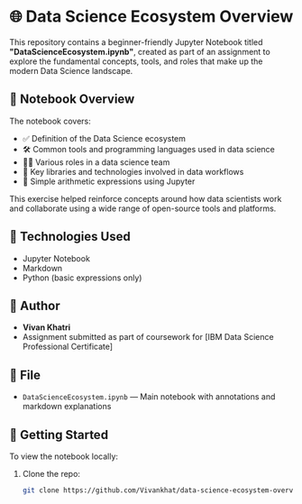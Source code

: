 # 🌐 Data Science Ecosystem Overview

This repository contains a beginner-friendly Jupyter Notebook titled **"DataScienceEcosystem.ipynb"**, created as part of an assignment to explore the fundamental concepts, tools, and roles that make up the modern Data Science landscape.

## 📘 Notebook Overview

The notebook covers:

- ✅ Definition of the Data Science ecosystem  
- 🛠️ Common tools and programming languages used in data science  
- 👨‍💻 Various roles in a data science team  
- 🧩 Key libraries and technologies involved in data workflows  
- 🧮 Simple arithmetic expressions using Jupyter

This exercise helped reinforce concepts around how data scientists work and collaborate using a wide range of open-source tools and platforms.

## 🧰 Technologies Used

- Jupyter Notebook  
- Markdown  
- Python (basic expressions only)

## 📝 Author

- **Vivan Khatri**  
- Assignment submitted as part of coursework for [IBM Data Science Professional Certificate]

## 📂 File

- `DataScienceEcosystem.ipynb` — Main notebook with annotations and markdown explanations

## 🚀 Getting Started

To view the notebook locally:

1. Clone the repo:  
   ```bash
   git clone https://github.com/Vivankhat/data-science-ecosystem-overview.git
